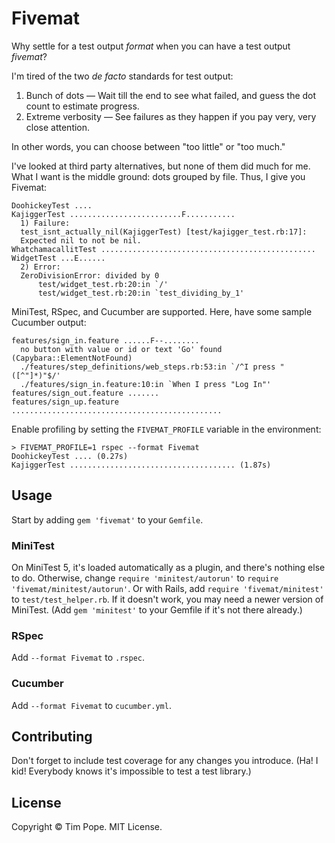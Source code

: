# Fivemat

Why settle for a test output *format* when you can have a test output
*fivemat*?

I'm tired of the two *de facto* standards for test output:

1. Bunch of dots — Wait till the end to see what failed, and
   guess the dot count to estimate progress.
2. Extreme verbosity — See failures as they happen if you pay very,
   very close attention.

In other words, you can choose between "too little" or "too much."

I've looked at third party alternatives, but none of them did much for
me.  What I want is the middle ground: dots grouped by file.  Thus,
I give you Fivemat:

    DoohickeyTest ....
    KajiggerTest .........................F...........
      1) Failure:
      test_isnt_actually_nil(KajiggerTest) [test/kajigger_test.rb:17]:
      Expected nil to not be nil.
    WhatchamacallitTest ................................................
    WidgetTest ...E......
      2) Error:
      ZeroDivisionError: divided by 0
          test/widget_test.rb:20:in `/'
          test/widget_test.rb:20:in `test_dividing_by_1'

MiniTest, RSpec, and Cucumber are supported. Here, have some sample
Cucumber output:

    features/sign_in.feature ......F--........
      no button with value or id or text 'Go' found (Capybara::ElementNotFound)
      ./features/step_definitions/web_steps.rb:53:in `/^I press "([^"]*)"$/'
      ./features/sign_in.feature:10:in `When I press "Log In"'
    features/sign_out.feature .......
    features/sign_up.feature ...............................................

Enable profiling by setting the `FIVEMAT_PROFILE` variable in the environment:

    > FIVEMAT_PROFILE=1 rspec --format Fivemat
    DoohickeyTest .... (0.27s)
    KajiggerTest ..................................... (1.87s)

## Usage

Start by adding `gem 'fivemat'` to your `Gemfile`.

### MiniTest

On MiniTest 5, it's loaded automatically as a plugin, and there's nothing else
to do.  Otherwise, change `require 'minitest/autorun'` to
`require 'fivemat/minitest/autorun'`.  Or with Rails, add
`require 'fivemat/minitest'` to `test/test_helper.rb`.  If it doesn't work, you
may need a newer version of MiniTest. (Add `gem 'minitest'` to your Gemfile if
it's not there already.)

### RSpec

Add `--format Fivemat` to `.rspec`.

### Cucumber

Add `--format Fivemat` to `cucumber.yml`.

## Contributing

Don't forget to include test coverage for any changes you introduce.
(Ha! I kid! Everybody knows it's impossible to test a test library.)

## License

Copyright © Tim Pope. MIT License.
